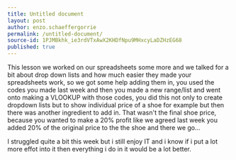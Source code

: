 ```yaml
---
title: Untitled document
layout: post
author: enzo.schaeffergorrie
permalink: /untitled-document/
source-id: 1PJMBkhk_ie3rdVTxAwX2KHDfNpu9MHxcyLaDZHzEG68
published: true
---
```

This lesson we worked on our spreadsheets some more and we talked for a bit about drop down lists and how much easier they made your spreadsheets work, so we got some help adding them in, you used the codes you made last week and then you made a new range/list and went onto making a VLOOKUP with those codes, you did this not only to create dropdown lists but to show individual price of a shoe for example but then there was another ingredient to add in. That wasn't the final shoe price, because you wanted to make a 20% profit like we agreed last week you added 20% of the original price to the the shoe and there we go…

I struggled quite a bit this week but i still enjoy IT and i know if i put a lot more effot into it then everything i do in it would be a lot better.

